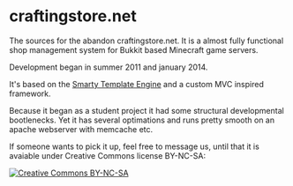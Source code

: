craftingstore.net
=================

The sources for the abandon craftingstore.net. It is a almost fully functional shop management system for Bukkit based Minecraft game servers.


Development began in summer 2011 and january 2014. 

It's based on the [Smarty Template Engine](http://www.smarty.net/) and a custom MVC inspired framework.

Because it began as a student project it had some structural developmental bootlenecks. Yet it has several optimations and runs pretty smooth on an apache webserver with memcache etc.

If someone wants to pick it up, feel free to message us, until that it is avaiable under Creative Commons license BY-NC-SA:

[![Creative Commons BY-NC-SA](https://i.creativecommons.org/l/by-nc-sa/4.0/88x31.png)](http://creativecommons.org/licenses/by-nc-sa/4.0/)
